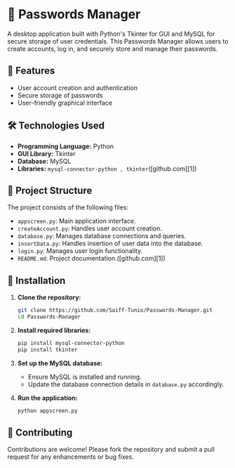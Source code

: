 # 🔐 Passwords Manager

A desktop application built with Python's Tkinter for GUI and MySQL for secure storage of user credentials. This Passwords Manager allows users to create accounts, log in, and securely store and manage their passwords.

## 🚀 Features

* User account creation and authentication
* Secure storage of passwords
* User-friendly graphical interface

## 🛠️ Technologies Used

* **Programming Language:** Python
* **GUI Library:** Tkinter
* **Database:** MySQL
* **Libraries:** `mysql-connector-python , tkinter`([github.com][1])

## 📁 Project Structure

The project consists of the following files:

* `appscreen.py`: Main application interface.
* `createAccount.py`: Handles user account creation.
* `database.py`: Manages database connections and queries.
* `insertData.py`: Handles insertion of user data into the database.
* `login.py`: Manages user login functionality.
* `README.md`: Project documentation.([github.com][1])

## 🔧 Installation

1. **Clone the repository:**

   ```bash
   git clone https://github.com/Saiff-Tunio/Passwords-Manager.git
   cd Passwords-Manager
   ```



2. **Install required libraries:**

   ```bash
   pip install mysql-connector-python
   pip install tkinter
   ```



3. **Set up the MySQL database:**

   * Ensure MySQL is installed and running.
   * Update the database connection details in `database.py` accordingly.

4. **Run the application:**

   ```bash
   python appscreen.py
   ```


## 🤝 Contributing

Contributions are welcome! Please fork the repository and submit a pull request for any enhancements or bug fixes.

